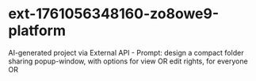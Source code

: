 # ext-1761056348160-zo8owe9-platform
AI-generated project via External API - Prompt: design a compact folder sharing popup-window, with options for view OR edit rights, for everyone OR 
